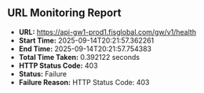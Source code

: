 ## URL Monitoring Report

- **URL:** https://api-gw1-prod1.fisglobal.com/gw/v1/health
- **Start Time:** 2025-09-14T20:21:57.362261
- **End Time:** 2025-09-14T20:21:57.754383
- **Total Time Taken:** 0.392122 seconds
- **HTTP Status Code:** 403
- **Status:** Failure
- **Failure Reason:** HTTP Status Code: 403

